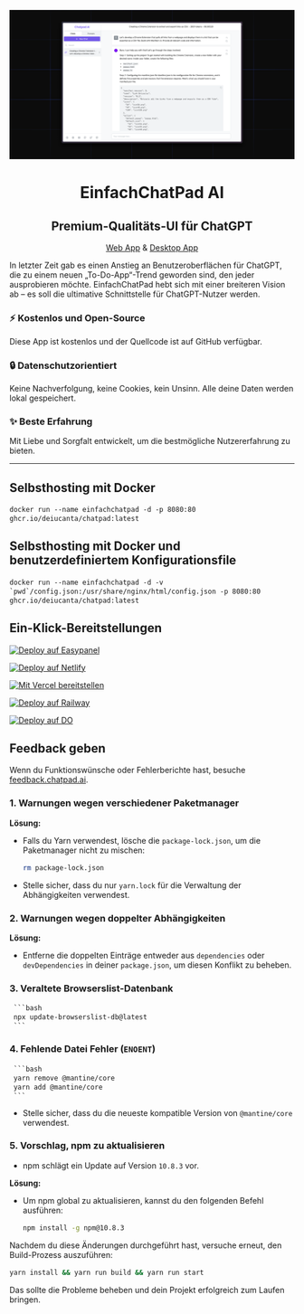 ![EinfachChatPad AI](./banner.png)

<h1 align="center">EinfachChatPad AI</h1>
<h2 align="center">Premium-Qualitäts-UI für ChatGPT</h2>
<!-- <p align="center"><a href="https://chatpad.ai">Web App</a> & <a href="https://download.chatpad.ai">Desktop App</a></p> -->
<p align="center"><a href="https://chatpad.ai">Web App</a> & <a href="https://dl.todesktop.com/230313oyppkw40a">Desktop App</a></p>

In letzter Zeit gab es einen Anstieg an Benutzeroberflächen für ChatGPT, die zu einem neuen „To-Do-App“-Trend geworden sind, den jeder ausprobieren möchte. EinfachChatPad hebt sich mit einer breiteren Vision ab – es soll die ultimative Schnittstelle für ChatGPT-Nutzer werden.

### ⚡️ Kostenlos und Open-Source

Diese App ist kostenlos und der Quellcode ist auf GitHub verfügbar.

### 🔒 Datenschutzorientiert

Keine Nachverfolgung, keine Cookies, kein Unsinn. Alle deine Daten werden lokal gespeichert.

### ✨ Beste Erfahrung

Mit Liebe und Sorgfalt entwickelt, um die bestmögliche Nutzererfahrung zu bieten.

---

## Selbsthosting mit Docker

```
docker run --name einfachchatpad -d -p 8080:80 ghcr.io/deiucanta/chatpad:latest
```

## Selbsthosting mit Docker und benutzerdefiniertem Konfigurationsfile

```
docker run --name einfachchatpad -d -v `pwd`/config.json:/usr/share/nginx/html/config.json -p 8080:80 ghcr.io/deiucanta/chatpad:latest
```

## Ein-Klick-Bereitstellungen

<!-- Easypanel -->
[![Deploy auf Easypanel](https://easypanel.io/img/deploy-on-easypanel-40.svg)](https://easypanel.io/docs/templates/chatpad)

<!-- Netlify -->
[![Deploy auf Netlify](https://www.netlify.com/img/deploy/button.svg)](https://app.netlify.com/start/deploy?repository=https://github.com/deiucanta/chatpad)

<!-- Vercel -->
[![Mit Vercel bereitstellen](https://vercel.com/button)](https://vercel.com/new/clone?repository-url=https%3A%2F%2Fgithub.com%2Fdeiucanta%2Fchatpad&project-name=einfachchatpad&repository-name=einfachchatpad-vercel&demo-title=EinfachChatPad&demo-description=Die%20Offizielle%20EinfachChatPad%20Website&demo-url=https%3A%2F%2Fchatpad.ai&demo-image=https%3A%2F%2Fraw.githubusercontent.com%2Fdeiucanta%2Fchatpad%2Fmain%2Fbanner.png)

<!-- Railway -->
[![Deploy auf Railway](https://railway.app/button.svg)](https://railway.app/template/Ak6DUw?referralCode=9M8r62)

[![Deploy auf DO](https://www.deploytodo.com/do-btn-blue.svg)](https://cloud.digitalocean.com/apps/new?repo=https://github.com/deiucanta/chatpad/tree/main)

## Feedback geben

Wenn du Funktionswünsche oder Fehlerberichte hast, besuche [feedback.chatpad.ai](https://feedback.chatpad.ai).


### 1. **Warnungen wegen verschiedener Paketmanager**
   
   **Lösung:**
   - Falls du Yarn verwendest, lösche die `package-lock.json`, um die Paketmanager nicht zu mischen:
     ```bash
     rm package-lock.json
     ```
   
   - Stelle sicher, dass du nur `yarn.lock` für die Verwaltung der Abhängigkeiten verwendest.

### 2. **Warnungen wegen doppelter Abhängigkeiten**
   
   **Lösung:**
   - Entferne die doppelten Einträge entweder aus `dependencies` oder `devDependencies` in deiner `package.json`, um diesen Konflikt zu beheben.

### 3. **Veraltete Browserslist-Datenbank**
  
     ```bash
     npx update-browserslist-db@latest
     ```

### 4. **Fehlende Datei Fehler (`ENOENT`)**
     ```bash
     yarn remove @mantine/core
     yarn add @mantine/core
     ```
   - Stelle sicher, dass du die neueste kompatible Version von `@mantine/core` verwendest.

### 5. **Vorschlag, npm zu aktualisieren**
   - npm schlägt ein Update auf Version `10.8.3` vor.

   **Lösung:**
   - Um npm global zu aktualisieren, kannst du den folgenden Befehl ausführen:
     ```bash
     npm install -g npm@10.8.3
     ```

Nachdem du diese Änderungen durchgeführt hast, versuche erneut, den Build-Prozess auszuführen:

```bash
yarn install && yarn run build && yarn run start
```

Das sollte die Probleme beheben und dein Projekt erfolgreich zum Laufen bringen.
